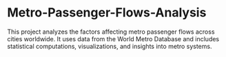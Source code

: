 # Metro-Passenger-Flows-Analysis
This project analyzes the factors affecting metro passenger flows across cities worldwide. It uses data from the World Metro Database and includes statistical computations, visualizations, and insights into metro systems.  
